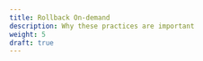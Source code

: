 ```yaml
---
title: Rollback On-demand
description: Why these practices are important
weight: 5
draft: true
---
```


